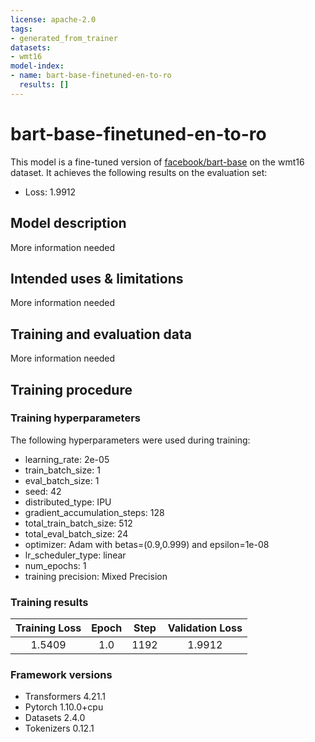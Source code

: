 ```yaml
---
license: apache-2.0
tags:
- generated_from_trainer
datasets:
- wmt16
model-index:
- name: bart-base-finetuned-en-to-ro
  results: []
---
```


<!-- This model card has been generated automatically according to the information the Trainer had access to. You
should probably proofread and complete it, then remove this comment. -->

# bart-base-finetuned-en-to-ro

This model is a fine-tuned version of [facebook/bart-base](https://huggingface.co/facebook/bart-base) on the wmt16 dataset.
It achieves the following results on the evaluation set:
- Loss: 1.9912

## Model description

More information needed

## Intended uses & limitations

More information needed

## Training and evaluation data

More information needed

## Training procedure

### Training hyperparameters

The following hyperparameters were used during training:
- learning_rate: 2e-05
- train_batch_size: 1
- eval_batch_size: 1
- seed: 42
- distributed_type: IPU
- gradient_accumulation_steps: 128
- total_train_batch_size: 512
- total_eval_batch_size: 24
- optimizer: Adam with betas=(0.9,0.999) and epsilon=1e-08
- lr_scheduler_type: linear
- num_epochs: 1
- training precision: Mixed Precision

### Training results

| Training Loss | Epoch | Step | Validation Loss |
|:-------------:|:-----:|:----:|:---------------:|
| 1.5409        | 1.0   | 1192 | 1.9912          |


### Framework versions

- Transformers 4.21.1
- Pytorch 1.10.0+cpu
- Datasets 2.4.0
- Tokenizers 0.12.1
